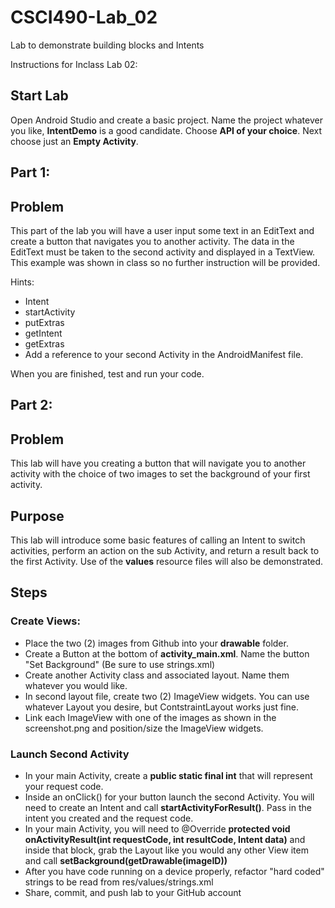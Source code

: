 # CSCI490-Lab_02
Lab to demonstrate building blocks and Intents

Instructions for Inclass Lab 02:

## Start Lab
Open Android Studio and create a basic project. Name the project whatever you like, **IntentDemo** is a good candidate. Choose **API of your choice**. Next choose just an **Empty Activity**.

## Part 1:
## Problem
This part of the lab you will have a user input some text in an EditText and create a button that navigates you to another activity. The data in the EditText must be taken to the second activity and displayed in a TextView. This example was shown in class so no further instruction will be provided. 

Hints:
* Intent
* startActivity
* putExtras
* getIntent
* getExtras
* Add a reference to your second Activity in the AndroidManifest file.

When you are finished, test and run your code. 

## Part 2:
## Problem
This lab will have you creating a button that will navigate you to another activity with the choice of two images to set the background of your first activity.

## Purpose
This lab will introduce some basic features of calling an Intent to switch activities, perform an action on the sub Activity, and return a result back to the first Activity. Use of the **values** resource files will also be demonstrated.  

## Steps
### Create Views:
* Place the two (2) images from Github into your **drawable** folder.
* Create a Button at the bottom of **activity_main.xml**. Name the button "Set Background" (Be sure to use strings.xml)
* Create another Activity class and associated layout. Name them whatever you would like.
* In second layout file, create two (2) ImageView widgets. You can use whatever Layout you desire, but ContstraintLayout works just fine. 
* Link each ImageView with one of the images as shown in the screenshot.png and position/size the ImageView widgets.

### Launch Second Activity
* In your main Activity, create a **public static final int** that will represent your request code.
* Inside an onClick() for your button launch the second Activity. You will need to create an Intent and call **startActivityForResult()**. Pass in the intent you created and the request code.
* In your main Activity, you will need to @Override **protected void onActivityResult(int requestCode, int resultCode, Intent data)** and inside that block, grab the Layout like you would any other View item and call **setBackground(getDrawable(imageID))**
* After you have code running on a device properly, refactor "hard coded" strings to be read from res/values/strings.xml
* Share, commit, and push lab to your GitHub account
